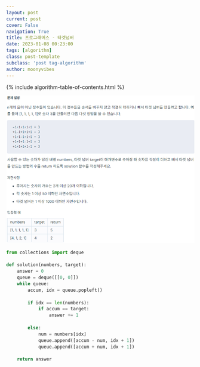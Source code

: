 ```yaml
---
layout: post
current: post
cover: False
navigation: True
title: 프로그래머스 - 타겟넘버
date: 2023-01-08 00:23:00
tags: [algorithm]
class: post-template
subclass: 'post tag-algorithm'
author: moonyvibes
---
```

{% include algorithm-table-of-contents.html %}

![image-20230109022031773](../../assets/images/image-20230109022031773.png)

~~~python
from collections import deque

def solution(numbers, target):
    answer = 0
    queue = deque([[0, 0]])
    while queue:
        accum, idx = queue.popleft()

        if idx == len(numbers):
            if accum == target:
                answer += 1

        else:
            num = numbers[idx]
            queue.append([accum - num, idx + 1])
            queue.append([accum + num, idx + 1])

    return answer
~~~